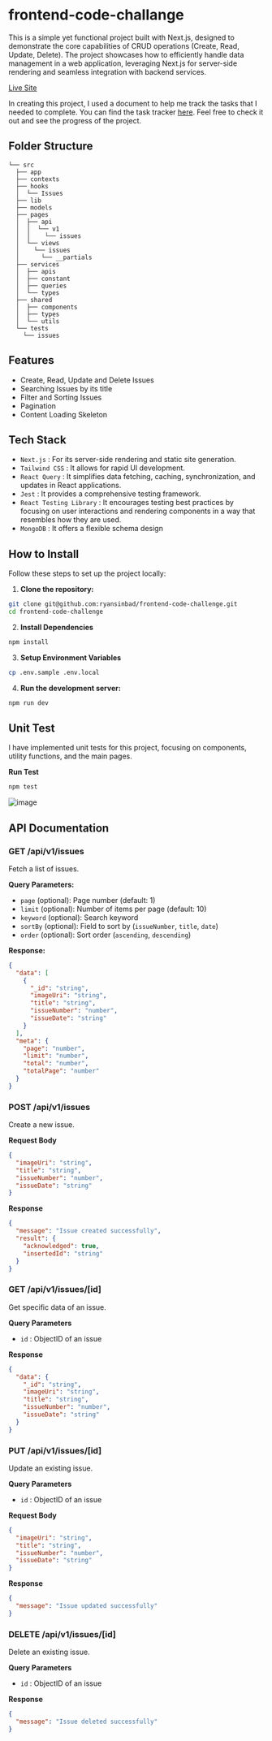 # frontend-code-challange
This is a simple yet functional project built with Next.js, designed to demonstrate the core capabilities of CRUD operations (Create, Read, Update, Delete). The project showcases how to efficiently handle data management in a web application, leveraging Next.js for server-side rendering and seamless integration with backend services.

[Live Site](https://frontendcodechallange-8f49986ae2a0.herokuapp.com/)

In creating this project, I used a document to help me track the tasks that I needed to complete. You can find the task tracker [here](https://docs.google.com/spreadsheets/d/1RvZei1m_jt9VfnJrPhZrVHbc8vnFbmFfAFiGT9xhBcE/edit#gid=1386834576). Feel free to check it out and see the progress of the project.

## Folder Structure
```
└── src
  ├── app
  ├── contexts
  ├── hooks
  │  └── Issues
  ├── lib
  ├── models
  ├── pages
  │  ├── api
  │  │  └── v1
  │  │    └── issues
  │  └── views
  │    └── issues
  │      └── __partials
  ├── services
  │  ├── apis
  │  ├── constant
  │  ├── queries
  │  └── types
  ├── shared
  │  ├── components
  │  ├── types
  │  └── utils
  └── tests
    └── issues
```

## Features
- Create, Read, Update and Delete Issues
- Searching Issues by its title
- Filter and Sorting Issues
- Pagination
- Content Loading Skeleton

## Tech Stack
- `Next.js` : For its server-side rendering and static site generation.
- `Tailwind CSS` : It allows for rapid UI development.
- `React Query` : It simplifies data fetching, caching, synchronization, and updates in React applications.
- `Jest` : It provides a comprehensive testing framework.
- `React Testing Library` : It encourages testing best practices by focusing on user interactions and rendering components in a way that resembles how they are used.
- `MongoDB` : It offers a flexible schema design

## How to Install

Follow these steps to set up the project locally:

1. **Clone the repository:**
```sh
git clone git@github.com:ryansinbad/frontend-code-challenge.git
cd frontend-code-challenge
```

2. **Install Dependencies**
```sh
npm install
```

3. **Setup Environment Variables**
```sh
cp .env.sample .env.local
```

4. **Run the development server:**
```sh
npm run dev
```

## Unit Test
I have implemented unit tests for this project, focusing on components, utility functions, and the main pages.

**Run Test**
```sh
npm test
```

![image](https://github.com/user-attachments/assets/3e7251df-cd4c-499c-8d04-03816624653f)

## API Documentation

### GET /api/v1/issues

Fetch a list of issues.

**Query Parameters:**
- `page` (optional): Page number (default: 1)
- `limit` (optional): Number of items per page (default: 10)
- `keyword` (optional): Search keyword
- `sortBy` (optional): Field to sort by (`issueNumber`, `title`, `date`)
- `order` (optional): Sort order (`ascending`, `descending`)

**Response:**
```json
{
  "data": [
    {
      "_id": "string",
      "imageUri": "string",
      "title": "string",
      "issueNumber": "number",
      "issueDate": "string"
    }
  ],
  "meta": {
    "page": "number",
    "limit": "number",
    "total": "number",
    "totalPage": "number"
  }
}
```

### POST /api/v1/issues

Create a new issue.

**Request Body**
```json
{
  "imageUri": "string",
  "title": "string",
  "issueNumber": "number",
  "issueDate": "string"
}
```

**Response**
```json
{
  "message": "Issue created successfully",
  "result": {
    "acknowledged": true,
    "insertedId": "string"
  }
}
```

### GET /api/v1/issues/[id]

Get specific data of an issue.

**Query Parameters**
- `id` : ObjectID of an issue

**Response**
```json
{
  "data": {
    "_id": "string",
    "imageUri": "string",
    "title": "string",
    "issueNumber": "number",
    "issueDate": "string"
  }
}
```

### PUT /api/v1/issues/[id]

Update an existing issue.

**Query Parameters**
- `id` : ObjectID of an issue

**Request Body**
```json
{
  "imageUri": "string",
  "title": "string",
  "issueNumber": "number",
  "issueDate": "string"
}
```

**Response**
```json
{
  "message": "Issue updated successfully"
}
```

### DELETE /api/v1/issues/[id]

Delete an existing issue.

**Query Parameters**
- `id` : ObjectID of an issue

**Response**
```json
{
  "message": "Issue deleted successfully"
}
```
